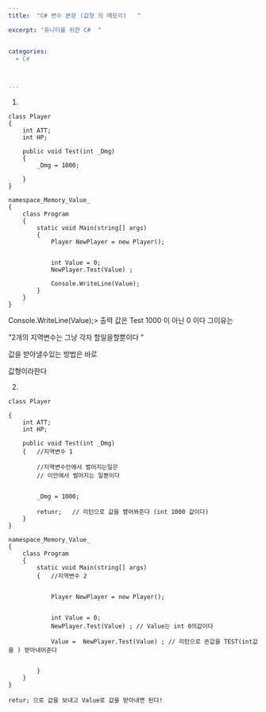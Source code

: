 ```yaml
---
title:  "C# 변수 본문 (값형 의 메모리)   "

excerpt: "유니티를 위한 C#  "


categories:
  - C#



---
```

1.
    
    class Player
    {
        int ATT;
        int HP;

        public void Test(int _Dmg)
        {
            _Dmg = 1000;

        }
    }

    namespace_Memory_Value_
    {
        class Program
        {
            static void Main(string[] args)
            {
                Player NewPlayer = new Player();

                
                int Value = 0;
                NewPlayer.Test(Value) ;

                Console.WriteLine(Value);
            }
        }
    }

Console.WriteLine(Value);> 출력 값은 Test 1000 이 아닌 0 이다 그이유는



"2개의 지역변수는 그냥 각자 할일을할뿐이다 "

값을 받아낼수있는 방법은 바로 

값형이라한다


2.
    
    class Player

    {
        int ATT;
        int HP;

        public void Test(int _Dmg)
        {   //지역변수 1 

            //지역변수안에서 벌어지는일은 
            // 이안에서 벌어지는 일뿐이다 


            _Dmg = 1000;

            retunr;   // 리턴으로 값을 뱉어쏴준다 (int 1000 값이다)
        }
    }

    namespace_Memory_Value_
    {
        class Program
        {
            static void Main(string[] args)
            {   //지역변수 2


                Player NewPlayer = new Player();

                
                int Value = 0;
                NewPlayer.Test(Value) ; // Value는 int 0의값이다 
                
                Value =  NewPlayer.Test(Value) ; // 리턴으로 쏜값을 TEST(int값을 ) 받아내어준다 


            }
        }
    }

    retur; 으로 값을 보내고 Value로 값을 받아내면 된다! 